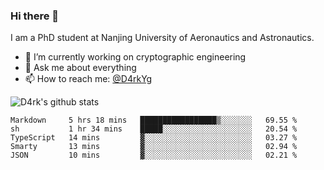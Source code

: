 ### Hi there 👋

I am a PhD student at Nanjing University of Aeronautics and Astronautics.

- 🔭 I’m currently working on cryptographic engineering
- 💬 Ask me about everything
- 📫 How to reach me: [@D4rkYg](https://twitter.com/D4rkYg)

![D4rk's github stats](https://github-readme-stats.vercel.app/api?username=dd4rk&show_icons=true&title_color=fff&icon_color=79ff97&text_color=9f9f9f&bg_color=151515)

<!--START_SECTION:waka-->
```text
Markdown     5 hrs 18 mins   █████████████████▒░░░░░░░   69.55 % 
sh           1 hr 34 mins    █████░░░░░░░░░░░░░░░░░░░░   20.54 % 
TypeScript   14 mins         ▓░░░░░░░░░░░░░░░░░░░░░░░░   03.27 % 
Smarty       13 mins         ▓░░░░░░░░░░░░░░░░░░░░░░░░   02.94 % 
JSON         10 mins         ▓░░░░░░░░░░░░░░░░░░░░░░░░   02.21 % 
```
<!--END_SECTION:waka-->
